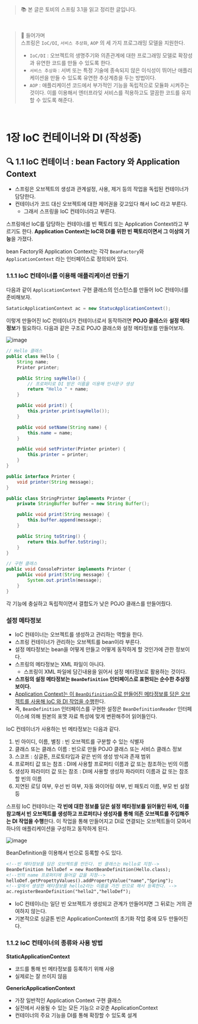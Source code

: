 > 📚 본 글은 토비의 스프링 3.1을 읽고 정리한 글입니다. 

<br>

> 📝 들어가며 <br>
> 스프링은 `IoC/DI`, `서비스 추상화`, `AOP` 의 세 가지 프로그래밍 모델을 지원한다. 
> * `IoC/DI` : 오브젝트의 생명주기와 의존관계에 대한 프로그래밍 모델로 확장성과 유연한 코드를 만들 수 있도록 한다. 
> * `서비스 추상화` : 서버 또는 특정 기술에 종속되지 않은 이식성이 뛰어난 애플리케이션을 만들 수 있도록 유연한 추상계층을 두는 방법이다. 
> * `AOP` : 애플리케이션 코드에서 부가적인 기능을 독립적으로 모듈화 시켜주는 것이다. 이를 이용해서 엔터프라잊 서비스를 적용하고도 깔끔한 코드를 유지할 수 있도록 해준다. 

<br>

# **1장 IoC 컨테이너와 DI (작성중)**
## **🔍 1.1  IoC 컨테이너 : bean Factory 와 Application Context**
* 스프링은 오브젝트의 생성과 관계설정, 사용, 제거 등의 작업을 독립된 컨테이너가 담당한다. 
* 컨테이너가 코드 대신 오브젝트에 대한 제어권을 갖고있다 해서 IoC 라고 부른다.
    * 그래서 스프링을 IoC 컨테이너라고 부른다. 

스프링에선 IoC를 담당하는 컨테이너를 빈 팩토리 또는 Application Context라고 부르기도 한다. **Application Context는 IoC와 DI를 위한 빈 팩토리이면서 그 이상의 기능**을 가졌다. 

bean Factory와 Application Context는 각각 `BeanFactory`와 `ApplicationContext` 라는 인터페이스로 정의되어 있다. 

### **1.1.1 IoC 컨테이너를 이용해 애플리케이션 만들기**

다음과 같이 `ApplicationContext` 구현 클래스의 인스턴스를 만들어 IoC 컨테이너를 준비해보자. 
```java
SataticApplicationContext ac = new StatucApplicationContext();
```
이렇게 만들어진 IoC 컨테이너가 컨테이너로서 동작하려면 **POJO 클래스**와 **설정 메타정보**가 필요하다. 다음과 같은 구조로 POJO 클래스와 설정 메타정보를 만들어보자. 

![image](https://user-images.githubusercontent.com/63777714/149875710-ad8ae77e-3656-4ece-9772-c9b083685dfc.png)


```java
// Hello 클래스
public class Hello {
    String name;
    Printer printer;

    public String sayHello() {
        // 프로퍼티로 DI 받은 이름을 이용해 인사문구 생성
        return "Hello " + name; 
    }

    public void print() {
        this.printer.print(sayHello());
    }

    public void setName(String name) {
        this.name = name;
    }

    public void setPrinter(Printer printer) {
        this.printer = printer;
    }
}
```
```java
public interface Printer {
    void printer(String message);
}
```
```java
public class StringPrinter implements Printer {
    private StringBuffer buffer = new String Buffer();

    public void print(String message) {
        this.buffer.append(message);
    }

    public String toString() {
        return this.buffer.toString();
    }
}
```
```java
// 구현 클래스 
public void ConsolePrinter implements Printer {
    public void print(String message) {
        System.out.println(message);
    }
}
```
각 기능에 충실하고 독립적이면서 결합도가 낮은 POJO 클래스를 만들어줬다. 

### 설정 메타정보
 * IoC 컨테이너는 오브젝트를 생성하고 관리하는 역할을 한다. 
 * 스프링 컨테이너가 관리하는 오브젝트를 bean이라 부른다. 
 * 설정 메타정보는 bean을 어떻게 만들고 어떻게 동작하게 할 것인가에 관한 정보이다. 
 * 스프링의 메타정보는 XML 파일이 아니다. 
    * 스프링이 XML 파일에 담긴내용을 읽어서 설정 메타정보로 활용하는 것이다. 
* **스프링의 설정 메타정보는 `BeanDefinition` 인터페이스로 표현되는 순수한 추상정보이다.**
* <u>Application Context는 이 `BeanDifinition`으로 만들어진 메타정보를 담은 오브젝트를 사용해 IoC 와 DI 작업을 수행</u>한다. 
* 즉, `BeanDefinition` 인터페이스를 구현한 설정은 `BeanDefinitionReader` 인터페이스에 의해 원본의 포맷 자료 특성에 맞게 변환해주어 읽어들인다. 

IoC 컨테이너가 사용하는 빈 메타정보는 다음과 같다. 
1. 빈 아이디, 이름, 별칭 : 빈 오브젝트를 구분할 수 있는 식별자
2. 클래스 또는 클래스 이름 : 빈으로 만들 POJO 클래스 또는 서비스 클래스 정보
3. 스코프 : 싱글톤, 프로토타입과 같은 빈의 생성 방식과 존재 범위
4. 프로퍼티 값 또는 참조 : DI에 사용할 프로퍼티 이름과 값 또는 참조하는 빈의 이름
5. 생성자 파라미터 값 또는 참조 : DI에 사용할 생성자 파라미터 이름과 값 또는 참조할 빈의 이름
6. 지연된 로딩 여부, 우선 빈 여부, 자동 와이어링 여부, 빈 패토리 이름, 부모 빈 설정 등

스프링 IoC 컨테이너는 **각 빈에 대한 정보를 담은 설정 메타정보를 읽어들인 뒤에, 이를 참고해서 빈 오브젝트를 생성하고 프로퍼티나 생성자를 통해 의존 오브젝트를 주입해주는 DI 작업을 수행**한다. 이 작업을 통해 만들어지고 DI로 연결되는 오브젝트들이 모여서 하나의 애플리케이션을 구성하고 동작하게 된다. 

![image](https://user-images.githubusercontent.com/63777714/149879410-b0f4d585-3999-447a-a140-4d6c043c9b3f.png)

BeanDefinition을 이용해서 빈으로 등록할 수도 있다. 
```xml
<!--빈 메타정보를 담은 오브젝트를 만든다. 빈 클래스는 Hello로 지정-->
BeanDefinition helloDef = new RootBeanDefinition(Hello.class);
<!--빈의 name 프로퍼티에 들어갈 값을 지정-->
helloDef.getPropettyValues().addPropertyValue("name","Spring");
<!--앞에서 생성한 메타정보를 hello2라는 이름을 가진 빈으로 해서 등록한다. -->
ac.registerBeanDefinition("hello2","helloDef");
```

* IoC 컨테이너는 일단 빈 오브젝트가 생성되고 관계가 만들어지면 그 뒤로는 거의 관여하지 않는다. 
* 기본적으로 싱글톤 빈은 ApplicationContext의 초기화 작업 중에 모두 만들어진다. 

### **1.1.2 IoC 컨테이너의 종류와 사용 방법**

**StaticApplicationContext**
* 코드를 통해 빈 메타정보를 등록하기 위해 사용
* 실제로는 잘 쓰이지 않음

**GenericApplicationContext**
* 가장 일반적인 Application Context 구현 클래스
* 실전에서 사용될 수 있는 모든 기능으 ㄹ갖춘 ApplicationContext
* 컨테이너의 주요 기능을 DI를 통해 확장할 수 있도록 설계
